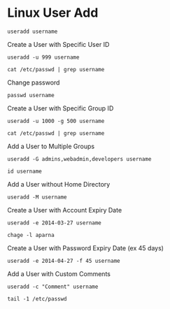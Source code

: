 # Linux User Add

```
useradd username
```

Create a User with Specific User ID

```
useradd -u 999 username

cat /etc/passwd | grep username
```

Change password

```
passwd username
```

Create a User with Specific Group ID

```
useradd -u 1000 -g 500 username

cat /etc/passwd | grep username
```

Add a User to Multiple Groups

```
useradd -G admins,webadmin,developers username

id username
```

Add a User without Home Directory

```
useradd -M username
```

Create a User with Account Expiry Date

```
useradd -e 2014-03-27 username

chage -l aparna
```

Create a User with Password Expiry Date (ex 45 days)

```
useradd -e 2014-04-27 -f 45 username
```

Add a User with Custom Comments

```
useradd -c "Comment" username

tail -1 /etc/passwd
```
